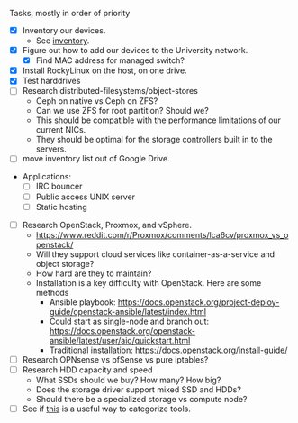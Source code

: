 Tasks, mostly in order of priority

- [x] Inventory our devices.
  - See [inventory](https://docs.google.com/spreadsheets/d/1Mex7f6qN9uSypg3oOCucHvvdE0HO6KnUJdlAhtJ2QbY).
- [x] Figure out how to add our devices to the University network.
  - [x] Find MAC address for managed switch?
- [x] Install RockyLinux on the host, on one drive.
- [x] Test harddrives
- [ ] Research distributed-filesystems/object-stores
  - Ceph on native vs Ceph on ZFS?
  - Can we use ZFS for root partition? Should we?
  - This should be compatible with the performance limitations of our current NICs.
  - They should be optimal for the storage controllers built in to the servers.
- [ ] move inventory list out of Google Drive.
- Applications:
  - [ ] IRC bouncer
  - [ ] Public access UNIX server
  - [ ] Static hosting
- [ ] Research OpenStack, Proxmox, and vSphere.
  - <https://www.reddit.com/r/Proxmox/comments/lca6cv/proxmox_vs_openstack/>
  - Will they support cloud services like container-as-a-service and object storage?
  - How hard are they to maintain?
  - Installation is a key difficulty with OpenStack. Here are some methods
    - Ansible playbook: https://docs.openstack.org/project-deploy-guide/openstack-ansible/latest/index.html
	- Could start as single-node and branch out: https://docs.openstack.org/openstack-ansible/latest/user/aio/quickstart.html
    - Traditional installation: https://docs.openstack.org/install-guide/
- [ ] Research OPNsense vs pfSense vs pure iptables?
- [ ] Research HDD capacity and speed
  - What SSDs should we buy? How many? How big?
  - Does the storage driver support mixed SSD and HDDs?
  - Should there be a specialized storage vs compute node?
- [ ] See if [this](https://landscape.cncf.io) is a useful way to categorize tools.
